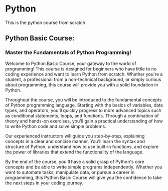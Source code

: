 # Python
This is the python course from scratch

## Python Basic Course:
### Master the Fundamentals of Python Programming!

Welcome to Python Basic Course, your gateway to the world of programming! This course is designed for beginners who have little to no coding experience and want to learn Python from scratch. Whether you're a student, a professional from a non-technical background, or simply curious about programming, this course will provide you with a solid foundation in Python.       

Throughout the course, you will be introduced to the fundamental concepts of Python programming language. Starting with the basics of variables, data types, and operators, you'll quickly progress to more advanced topics such as conditional statements, loops, and functions. Through a combination of theory and hands-on exercises, you'll gain a practical understanding of how to write Python code and solve simple problems.  


Our experienced instructors will guide you step-by-step, explaining concepts in a clear and concise manner. You'll learn the syntax and structure of Python, understand how to use built-in functions, and explore the power of libraries that extend the functionality of the language.        

By the end of the course, you'll have a solid grasp of Python's core concepts and be able to write simple programs independently. Whether you want to automate tasks, manipulate data, or pursue a career in programming, this Python Basic Course will give you the confidence to take the next steps in your coding journey.    

